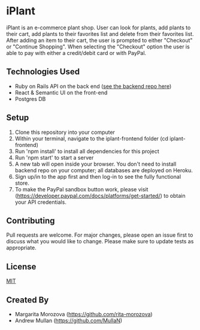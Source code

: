 # iPlant
iPlant is an e-commerce plant shop.  User can look for plants, add plants to their cart, add plants to their favorites list and delete from their favorites list. After adding an item to their cart, the user is prompted to either "Checkout" or "Continue Shopping". When selecting the "Checkout" option the user is able to pay with either a credit/debit card or with PayPal.   

## Technologies Used
* Ruby on Rails API on the back end ([see the backend repo here](https://github.com/MullaN/iplant-backend))
* React & Semantic UI on the front-end
* Postgres DB

## Setup
1. Clone this repository into your computer
2. Within your terminal, navigate to the iplant-frontend folder (cd iplant-frontend)
3. Run 'npm install' to install all dependencies for this project
4. Run 'npm start' to start a server
5. A new tab will open inside your browser. You don't need to install backend repo on your computer;
all databases are deployed on Heroku.
6. Sign up/in to the app first and then log-in to see the fully functional store.
7. To make the PayPal sandbox button work, please visit (https://developer.paypal.com/docs/platforms/get-started/) to obtain your API credentials.  


## Contributing
Pull requests are welcome. For major changes, please open an issue first to discuss what you would like to change.
Please make sure to update tests as appropriate.

## License
[MIT](https://choosealicense.com/licenses/mit/) 

## Created By
* Margarita Morozova (https://github.com/rita-morozova)
* Andrew Mullan (https://github.com/MullaN)
